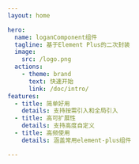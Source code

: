 ```yaml
---
layout: home

hero:
  name: loganComponent组件
  tagline: 基于Element Plus的二次封装 
  image: 
    src: /logo.png
  actions:
    - theme: brand
      text: 快速开始
      link: /doc/intro/
features:
  - title: 简单好用
    details: 支持按需引入和全局引入
  - title: 高可扩展性
    details: 支持高度自定义
  - title: 高频使用
    details: 涵盖常用element-plus组件

---
```

